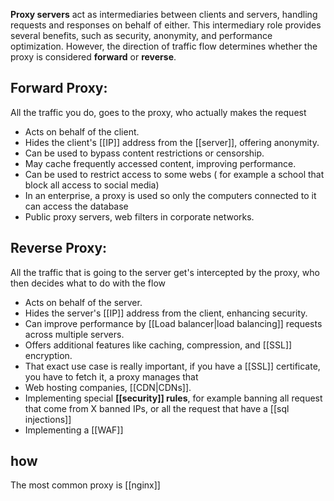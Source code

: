 **Proxy servers** act as intermediaries between clients and servers, handling requests and responses on behalf of either. This intermediary role provides several benefits, such as security, anonymity, and performance optimization. However, the direction of traffic flow determines whether the proxy is considered **forward** or **reverse**.

## **Forward Proxy:**

All the traffic you do, goes to the proxy, who actually makes the request

- Acts on behalf of the client.
- Hides the client's [[IP]] address from the [[server]], offering anonymity.
- Can be used to bypass content restrictions or censorship.
- May cache frequently accessed content, improving performance.
- Can be used to restrict access to some webs ( for example a school that block all access to social media) 
- In an enterprise, a proxy is used so only the computers connected to it can access the database
- Public proxy servers, web filters in corporate networks.

## **Reverse Proxy:**
All the traffic that is going to the server get's intercepted by the proxy, who then decides what to do with the flow

- Acts on behalf of the server.
- Hides the server's [[IP]] address from the client, enhancing security.
- Can improve performance by [[Load balancer|load balancing]] requests across multiple servers.
- Offers additional features like caching, compression, and [[SSL]] encryption.
- That exact use case is really important, if you have a [[SSL]] certificate, you have to fetch it, a proxy manages that 
- Web hosting companies, [[CDN|CDNs]].
- Implementing special **[[security]] rules**, for example banning all request that come from X banned IPs, or all the request that have a [[sql injections]]  
- Implementing a [[WAF]]

## how

The most common proxy is [[nginx]]

